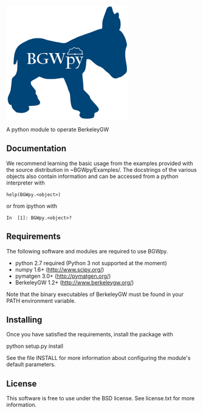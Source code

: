 
<a href="url"><img src="https://github.com/BerkeleyGW/BGWpy/blob/master/dev/logo/BGWpy.png" height="300" ></a><br clear="all" />

A python module to operate BerkeleyGW


Documentation
-------------

We recommend learning the basic usage from the examples provided
with the source distribution in ~BGWpy/Examples/. The docstrings
of the various objects also contain information and can be accessed
from a python interpreter with

    help(BGWpy.<object>)


or from ipython with

    In  [1]: BGWpy.<object>?


Requirements
------------

The following software and modules are required to use BGWpy.

  * python 2.7 required (Python 3 not supported at the moment) 
  * numpy 1.6+      (http://www.scipy.org/)
  * pymatgen 3.0+   (http://pymatgen.org/)
  * BerkeleyGW 1.2+ (http://www.berkeleygw.org/)

Note that the binary executables of BerkeleyGW must be found
in your PATH environment variable.


Installing
----------

Once you have satisfied the requirements, install the package with

  python setup.py install

See the file INSTALL for more information about configuring
the module's default parameters.


License
-------

This software is free to use under the BSD license.
See license.txt for more information.

